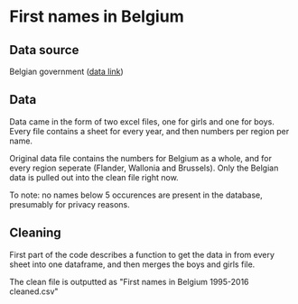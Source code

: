 First names in Belgium
================

Data source
-----------

Belgian government ([data link](http://statbel.fgov.be/nl/modules/publ2ications/statistiques/bevolking/bevolking_-_voornamen_van_de_pasgeborenen_1995-2014.jsp))

Data
----

Data came in the form of two excel files, one for girls and one for boys. Every file contains a sheet for every year, and then numbers per region per name.

Original data file contains the numbers for Belgium as a whole, and for every region seperate (Flander, Wallonia and Brussels). Only the Belgian data is pulled out into the clean file right now.

To note: no names below 5 occurences are present in the database, presumably for privacy reasons.

Cleaning
--------

First part of the code describes a function to get the data in from every sheet into one dataframe, and then merges the boys and girls file.

The clean file is outputted as "First names in Belgium 1995-2016 cleaned.csv"
